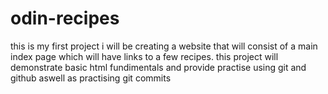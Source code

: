 # odin-recipes
this is my first project i will be creating a website that will consist of a main
index page which will have links to a few recipes.
this project will demonstrate basic html fundimentals and provide practise
using git and github aswell as practising git commits
